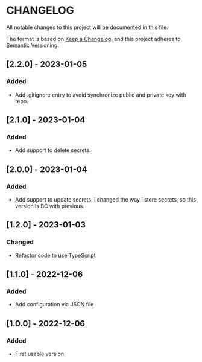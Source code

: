 # CHANGELOG
All notable changes to this project will be documented in this file.

The format is based on [Keep a Changelog](https://keepachangelog.com/en/1.0.0/),
and this project adheres to [Semantic Versioning](https://semver.org/spec/v2.0.0.html).

## [2.2.0] -  2023-01-05
### Added
- Add .gitignore entry to avoid synchronize public and private key with repo.

## [2.1.0] -  2023-01-04
### Added
- Add support to delete secrets.

## [2.0.0] -  2023-01-04
### Added
- Add support to update secrets. I changed the way I store secrets, so this version is BC with previous.

## [1.2.0] - 2023-01-03

### Changed
- Refactor code to use TypeScript

## [1.1.0] - 2022-12-06

### Added
- Add configuration via JSON file

## [1.0.0] - 2022-12-06

### Added
- First usable version
